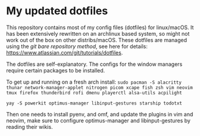 # My updated dotfiles

This repository contains most of my config files (dotfiles) for linux/macOS. It has been extensively rewritten on an archlinux based system, so might not work out of the box on other distribs/macOS.
These dotfiles are managed using the *git bare repository method*, see here for details: https://www.atlassian.com/git/tutorials/dotfiles.

The dotfiles are self-explanatory. The configs for the window managers require certain packages to be installed.

To get up and running on a fresh arch install:
```sudo pacman -S alacritty thunar network-manager-applet nitrogen picom xcape fish zsh vim neovim tmux firefox thunderbird rofi dmenu playerctl alsa-utils acpilight```

```yay -S powerkit optimus-manager libinput-gestures starship todotxt```

Then one needs to install pyenv, and omf, and update the plugins in vim and neovim, make sure to configure optimus-manager and libinput-gestures by reading their wikis.
